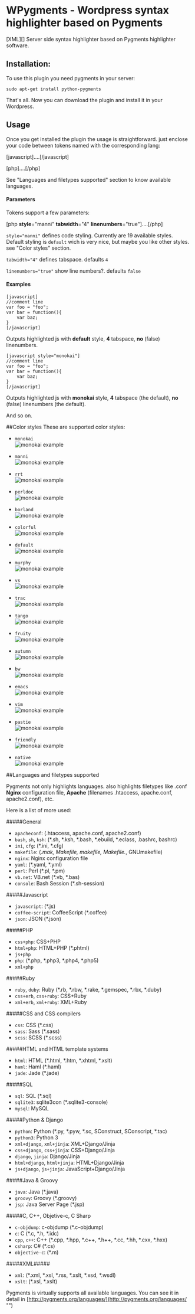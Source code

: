 WPygments - Wordpress syntax highlighter based on Pygments
======================
[XML][]
Server side syntax highlighter based on Pygments highlighter software.

## Installation:
To use this plugin you need pygments in your server:

```
sudo apt-get install python-pygments
```

That's all. Now you can download the plugin and install it in your Wordpress.

## Usage
Once you get installed the plugin the usage is straightforward. just enclose your code between tokens named with the corresponding lang:

[javascript]....[/javascript]

[php]....[/php]

See "Languages and filetypes supported" section to know available languages.

#### Parameters
Tokens support a few parameters:

[php **style**="manni" **tabwidth**="4" **linenumbers**="true"]....[/php]

`style="manni"` defines code styling. Currently are 19 available styles.<br>
Default styling is `default` wich is very nice, but maybe you like other styles. see "Color styles" section.

`tabwidth="4"` defines tabspace. defaults `4`

`linenumbers="true"` show line numbers?. defaults `false`

#### Examples
```
[javascript]
//comment line
var foo = "foo";
var bar = function(){
	var baz;
}
[/javascript]
```

Outputs highlighted js with **default** style, **4** tabspace, **no** (false) linenumbers.

```
[javascript style="monokai"]
//comment line
var foo = "foo";
var bar = function(){
	var baz;
}
[/javascript]
```
Outputs highlighted js with **monokai** style, **4** tabspace (the default), **no** (false) linenumbers (the default).

And so on.

##Color styles
These are supported color styles:

* `monokai`<br>
![monokai example](Documentation/img/style__0018_Layer-20.png "")

* `manni`<br>
![monokai example](Documentation/img/style__0017_Layer-19.png "")

* `rrt`<br>
![monokai example](Documentation/img/style__0016_Layer-18.png "")

* `perldoc`<br>
![monokai example](Documentation/img/style__0015_Layer-17.png "")

* `borland`<br>
![monokai example](Documentation/img/style__0014_Layer-16.png "")

* `colorful`<br>
![monokai example](Documentation/img/style__0013_Layer-15.png "")

* `default`<br>
![monokai example](Documentation/img/style__0012_Layer-14.png "")

* `murphy`<br>
![monokai example](Documentation/img/style__0011_Layer-13.png "")

* `vs`<br>
![monokai example](Documentation/img/style__0010_Layer-12.png "")

* `trac`<br>
![monokai example](Documentation/img/style__0009_Layer-11.png "")

* `tango`<br>
![monokai example](Documentation/img/style__0008_Layer-10.png "")

* `fruity`<br>
![monokai example](Documentation/img/style__0007_Layer-9.png "")

* `autumn`<br>
![monokai example](Documentation/img/style__0006_Layer-8.png "")

* `bw`<br>
![monokai example](Documentation/img/style__0005_Layer-7.png "")

* `emacs`<br>
![monokai example](Documentation/img/style__0004_Layer-6.png "")

* `vim`<br>
![monokai example](Documentation/img/style__0003_Layer-5.png "")

* `pastie`<br>
![monokai example](Documentation/img/style__0002_Layer-4.png "")

* `friendly`<br>
![monokai example](Documentation/img/style__0001_Layer-3.png "")

* `native`<br>
![monokai example](Documentation/img/style__0000_Layer-1.png "")


##Languages and filetypes supported

Pygments not only highlights languages. also highlights filetypes like .conf **Nginx** configuration file, **Apache** (filenames .htaccess, apache.conf, apache2.conf), etc.

Here is a list of more used:

#####General
* `apacheconf`: (.htaccess, apache.conf, apache2.conf)
* `bash`, `sh`, `ksh`:
    (*.sh, *.ksh, *.bash, *.ebuild, *.eclass, .bashrc, bashrc)
* `ini`, `cfg`: (*.ini, *.cfg)
* `makefile`:
    (*.mak, Makefile, makefile, Makefile.*, GNUmakefile)
* `nginx`:
    Nginx configuration file 
* `yaml`:
    (*.yaml, *.yml)
* `perl`:
    Perl (*.pl, *.pm)
* `vb.net`:
    VB.net (*.vb, *.bas)
* `console`:
    Bash Session (*.sh-session)

#####Javascript
* `javascript`:
    (*.js)
* `coffee-script`:
    CoffeeScript (*.coffee)
* `json`:
    JSON (*.json)

#####PHP
* `css+php`: CSS+PHP 
* `html+php`: HTML+PHP (*.phtml)
* `js+php`
* `php`: (*.php, *.php3, *.php4, *.php5)
* `xml+php`

#####Ruby
* `ruby`, `duby`: Ruby (*.rb, *.rbw, *.rake, *.gemspec, *.rbx, *.duby)
* `css+erb`, `css+ruby`: CSS+Ruby 
* `xml+erb`, `xml+ruby`: XML+Ruby 

#####CSS and CSS compilers
* `css`:
    CSS (*.css)
* `sass`:
    Sass (*.sass)
* `scss`:
    SCSS (*.scss)

#####HTML and HTML template systems
* `html`:
    HTML (*.html, *.htm, *.xhtml, *.xslt)
* `haml`:
    Haml (*.haml)
* `jade`:
    Jade (*.jade)

#####SQL
* `sql`:
    SQL (*.sql)
* `sqlite3`:
    sqlite3con (*.sqlite3-console)
* `mysql`:
    MySQL 

#####Python & Django
* `python`:
    Python (*.py, *.pyw, *.sc, SConstruct, SConscript, *.tac)
* `python3`:
    Python 3 
* `xml+django`, `xml+jinja`:
    XML+Django/Jinja 
* `css+django`, `css+jinja`:
    CSS+Django/Jinja 
* `django`, `jinja`:
    Django/Jinja 
* `html+django`, `html+jinja`:
    HTML+Django/Jinja 
* `js+django`, `js+jinja`:
    JavaScript+Django/Jinja 

#####Java & Groovy
* `java`:
    Java (*.java)
* `groovy`:
    Groovy (*.groovy)
* `jsp`:
    Java Server Page (*.jsp)

#####C, C++, Objetive-c, C Sharp
* `c-objdump`:
    c-objdump (*.c-objdump)
* `c`:
    C (*.c, *.h, *.idc)
* `cpp`, `c++`:
    C++ (*.cpp, *.hpp, *.c++, *.h++, *.cc, *.hh, *.cxx, *.hxx)
* `csharp`:
    C# (*.cs)
* `objective-c`: (*.m)

#####XML#####
* `xml`: (*.xml, *.xsl, *.rss, *.xslt, *.xsd, *.wsdl)
* `xslt`: (*.xsl, *.xslt)


Pygments is virtually supports all available languages. You can see it in detail in [http://pygments.org/languages/](http://pygments.org/languages/ "")